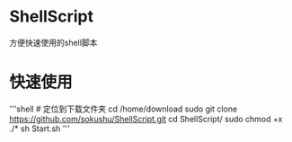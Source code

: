 # ShellScript
 方便快速使用的shell脚本

# 快速使用

'''shell
\# 定位到下载文件夹
cd /home/download
sudo git clone https://github.com/sokushu/ShellScript.git
cd ShellScript/
sudo chmod +x ./*
sh Start.sh
'''

